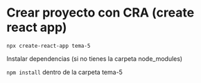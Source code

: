 # Crear proyecto con CRA (create react app)

`npx create-react-app tema-5`

Instalar dependencias (si no tienes la carpeta node_modules)

`npm install` dentro de la carpeta tema-5
